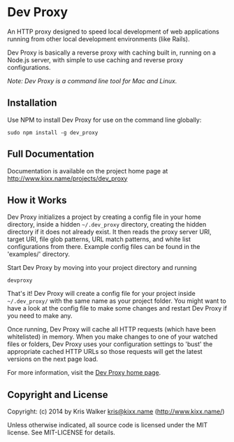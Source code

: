 Dev Proxy
==========

An HTTP proxy designed to speed local development of web applications running from other local development environments (like Rails).

Dev Proxy is basically a reverse proxy with caching built in, running on a Node.js server, with simple to use caching and reverse proxy configurations.

*Note: Dev Proxy is a command line tool for Mac and Linux.*

## Installation
Use NPM to install Dev Proxy for use on the command line globally:

    sudo npm install -g dev_proxy

## Full Documentation
Documentation is available on the project home page at http://www.kixx.name/projects/dev_proxy

## How it Works
Dev Proxy initializes a project by creating a config file in your home directory, inside a hidden `~/.dev_proxy` directory, creating the hidden directory if it does not already exist. It then reads the proxy server URI, target URI, file glob patterns, URL match patterns, and white list configurations from there. Example config files can be found in the 'examples/' directory.

Start Dev Proxy by moving into your project directory and running

    devproxy

That's it! Dev Proxy will create a config file for your project inside `~/.dev_proxy/` with the same name as your project folder. You might want to have a look at the config file to make some changes and restart Dev Proxy if you need to make any.

Once running, Dev Proxy will cache all HTTP requests (which have been whitelisted) in memory. When you make changes to one of your watched files or folders, Dev Proxy uses your configuration settings to 'bust' the appropriate cached HTTP URLs so those requests will get the latest versions on the next page load.

For more information, visit the [Dev Proxy home page](http://www.kixx.name/projects/dev_proxy).

Copyright and License
---------------------
Copyright: (c) 2014 by Kris Walker <kris@kixx.name> (http://www.kixx.name/)

Unless otherwise indicated, all source code is licensed under the MIT license. See MIT-LICENSE for details.
